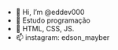 - 👋 Hi, I’m @eddev000
- 👀 Estudo programação
- 🌱 HTML, CSS, JS.
- 📫 instagram: edson_mayber

<!---
eddev000/eddev000 is a ✨ special ✨ repository because its `README.md` (this file) appears on your GitHub profile.
You can click the Preview link to take a look at your changes.
--->
